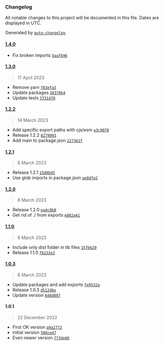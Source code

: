 ### Changelog

All notable changes to this project will be documented in this file. Dates are displayed in UTC.

Generated by [`auto-changelog`](https://github.com/CookPete/auto-changelog).

#### [1.4.0](https://github.com/yamiteru/ueve/compare/1.3.0...1.4.0)

- Fix broken imports [`5aafb96`](https://github.com/yamiteru/ueve/commit/5aafb96dd294718b9718d8836606054fcccfc1be)

#### [1.3.0](https://github.com/yamiteru/ueve/compare/1.2.2...1.3.0)

> 17 April 2023

- Remove yarn [`783efa3`](https://github.com/yamiteru/ueve/commit/783efa38ab1268c789696d275506e95da5608971)
- Update packages [`28370b4`](https://github.com/yamiteru/ueve/commit/28370b4c8b3b59ee3236202eb354bf1ecabaa91d)
- Update tests [`3731470`](https://github.com/yamiteru/ueve/commit/3731470388f3ac3aee9d9f5fc922eb03c3fce8d2)

#### [1.2.2](https://github.com/yamiteru/ueve/compare/1.2.1...1.2.2)

> 14 March 2023

- Add specific export paths with cjs/esm [`a3c9070`](https://github.com/yamiteru/ueve/commit/a3c9070f23df665b458d7a392929743b1b3bcedf)
- Release 1.2.2 [`8279093`](https://github.com/yamiteru/ueve/commit/8279093926c085f97dedc8cd43de6a7fea987618)
- Add main to package.json [`227361f`](https://github.com/yamiteru/ueve/commit/227361fbbf0ab7c00b08369758862abc02678a3e)

#### [1.2.1](https://github.com/yamiteru/ueve/compare/1.2.0...1.2.1)

> 8 March 2023

- Release 1.2.1 [`15d0bd5`](https://github.com/yamiteru/ueve/commit/15d0bd543733f1d9eb433c9fa0a29b6bc7c839c9)
- Use glob imports in package.json [`ae8dfe2`](https://github.com/yamiteru/ueve/commit/ae8dfe2f6ebc17f5fab579bb3f75d75cadfcbf51)

#### [1.2.0](https://github.com/yamiteru/ueve/compare/1.1.0...1.2.0)

> 8 March 2023

- Release 1.2.0 [`ea4c8b8`](https://github.com/yamiteru/ueve/commit/ea4c8b82f6e7d4518dbb672553b178ff974d8426)
- Get rid of ./ from exports [`e882a41`](https://github.com/yamiteru/ueve/commit/e882a41a0ba1627c7bc850e5d2b5c54dbb44ba11)

#### [1.1.0](https://github.com/yamiteru/ueve/compare/1.0.3...1.1.0)

> 8 March 2023

- Include only dist folder in lib files [`15fb629`](https://github.com/yamiteru/ueve/commit/15fb629d59a12ec6634e7b79e0c3aab9b40d28f5)
- Release 1.1.0 [`fb222e2`](https://github.com/yamiteru/ueve/commit/fb222e21dfebaba25a71b3728b14057f99541c9b)

#### [1.0.3](https://github.com/yamiteru/ueve/compare/1.0.1...1.0.3)

> 8 March 2023

- Update packages and add exports [`fe9532a`](https://github.com/yamiteru/ueve/commit/fe9532a16f2d2e565c418b83b791ee08d0f9bf11)
- Release 1.0.3 [`d512dbe`](https://github.com/yamiteru/ueve/commit/d512dbe26eee56d5ecc6b82e2b2205c3c2a495b4)
- Update version [`648d807`](https://github.com/yamiteru/ueve/commit/648d80752213fcbde539ea4a85c066f46acdd6e3)

#### 1.0.1

> 22 December 2022

- First OK version [`a9a2772`](https://github.com/yamiteru/ueve/commit/a9a2772447e3448a01672ef6ab5ba4cfde8f2330)
- initial version [`508ce47`](https://github.com/yamiteru/ueve/commit/508ce47f2b798c3090ce590e64cb1f073a5b254c)
- Even newer version [`7f3de66`](https://github.com/yamiteru/ueve/commit/7f3de6660777db3daa37dd09f84fc595259361af)
